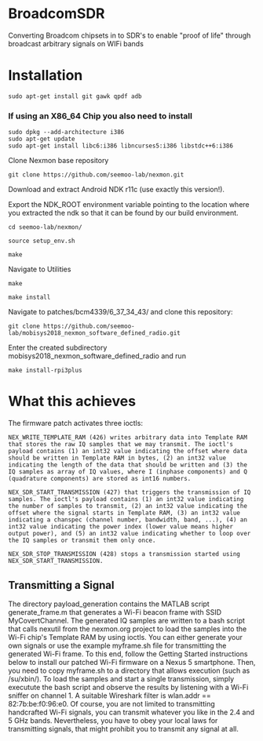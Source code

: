 # BroadcomSDR
Converting Broadcom chipsets in to SDR's to enable "proof of life" through broadcast arbitrary signals on WIFi bands

# Installation 

```
sudo apt-get install git gawk qpdf adb 
```

### If using an X86_64 Chip you also need to install 

```
sudo dpkg --add-architecture i386
sudo apt-get update
sudo apt-get install libc6:i386 libncurses5:i386 libstdc++6:i386
```

Clone Nexmon base repository 

```
git clone https://github.com/seemoo-lab/nexmon.git
```

Download and extract Android NDK r11c (use exactly this version!). 

Export the NDK_ROOT environment variable pointing to the location where you extracted the ndk so that it can be found by our build environment. 

```
cd seemoo-lab/nexmon/
```
```
source setup_env.sh
```
```
make
```

Navigate to Utilities 

```
make
```

```
make install
```

Navigate to patches/bcm4339/6_37_34_43/ and clone this repository: 

```
git clone https://github.com/seemoo-lab/mobisys2018_nexmon_software_defined_radio.git
```

Enter the created subdirectory mobisys2018_nexmon_software_defined_radio and run 

```
make install-rpi3plus
```

# What this achieves 

The firmware patch activates three ioctls:

    NEX_WRITE_TEMPLATE_RAM (426) writes arbitrary data into Template RAM that stores the raw IQ samples that we may transmit. The ioctl's payload contains (1) an int32 value indicating the offset where data should be written in Template RAM in bytes, (2) an int32 value indicating the length of the data that should be written and (3) the IQ samples as array of IQ values, where I (inphase components) and Q (quadrature components) are stored as int16 numbers.

    NEX_SDR_START_TRANSMISSION (427) that triggers the transmission of IQ samples. The ioctl's payload contains (1) an int32 value indicating the number of samples to transmit, (2) an int32 value indicating the offset where the signal starts in Template RAM, (3) an int32 value indicating a chanspec (channel number, bandwidth, band, ...), (4) an int32 value indicating the power index (lower value means higher output power), and (5) an int32 value indicating whether to loop over the IQ samples or transmit them only once.

    NEX_SDR_STOP_TRANSMISSION (428) stops a transmission started using NEX_SDR_START_TRANSMISSION.

## Transmitting a Signal 

The directory payload_generation contains the MATLAB script generate_frame.m that generates a Wi-Fi beacon frame with SSID MyCovertChannel. The generated IQ samples are written to a bash script that calls nexutil from the nexmon.org project to load the samples into the Wi-Fi chip's Template RAM by using ioctls. You can either generate your own signals or use the example myframe.sh file for transmitting the generated Wi-Fi frame. To this end, follow the Getting Started instructions below to install our patched Wi-Fi firmware on a Nexus 5 smartphone. Then, you need to copy myframe.sh to a directory that allows execution (such as /su/xbin/). To load the samples and start a single transmission, simply executute the bash script and observe the results by listening with a Wi-Fi sniffer on channel 1. A suitable Wireshark filter is wlan.addr == 82:7b:be:f0:96:e0. Of course, you are not limited to transmitting handcrafted Wi-Fi signals, you can transmit whatever you like in the 2.4 and 5 GHz bands. Nevertheless, you have to obey your local laws for transmitting signals, that might prohibit you to transmit any signal at all.


